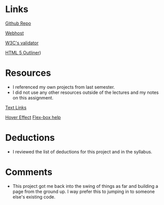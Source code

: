 # Links
[Github Repo]()

[Webhost]()

[W3C's validator]()

[HTML 5 Outliner]())


# Resources
* I referenced my own projects from last semester.
* I did not use any other resources outside of the lectures and my notes on this assignment.

[Text Links](https://www.w3schools.com/css/css_link.asp)

[Hover Effect](https://codepen.io/rauldronca/pen/mEXomp)
[Flex-box help](https://codepen.io/dudleystorey/pen/Kgofa)

# Deductions
* I reviewed the list of deductions for this project and in the syllabus.

# Comments
* This project got me back into the swing of things as far and building a page from the ground up. I way prefer this to jumping in to someone else's existing code.
